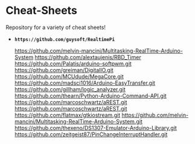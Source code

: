 # Cheat-Sheets
Repository for a variety of cheat sheets!


* **`https://github.com/guysoft/RealtimePi`**

   https://github.com/melvin-mancini/Multitasking-RealTime-Arduino-System
   https://github.com/alextaujenis/RBD_Timer
   https://github.com/Palatis/arduino-softpwm.git
   https://github.com/greiman/DigitalIO.git
   https://github.com/MCUdude/MegaCore.git
   https://github.com/madsci1016/Arduino-EasyTransfer.git
   https://github.com/gillham/logic_analyzer.git
   https://github.com/thearn/Python-Arduino-Command-API.git
   https://github.com/marcoschwartz/aREST.git
   https://github.com/marcoschwartz/aREST.git
   https://github.com/flatmax/gtkiostream.git
   https://github.com/melvin-mancini/Multitasking-RealTime-Arduino-System.git
   https://github.com/thexeno/DS1307-Emulator-Arduino-Library.git
   https://github.com/zeitgeist87/PinChangeInterruptHandler.git
